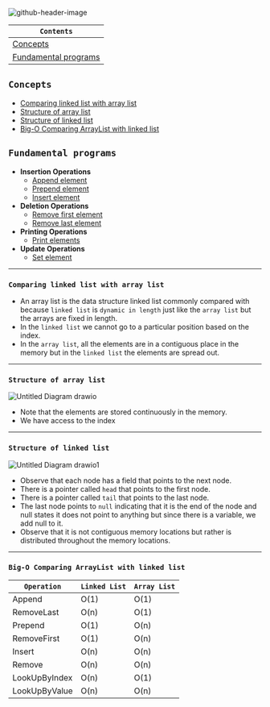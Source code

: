 ![github-header-image](https://github.com/devrath/studious-ds-adventure/assets/1456191/3e4fa055-33be-493f-a43f-c62ca77603bf)


<div align="center">
  
| `Contents` |
| ---------- |
| [Concepts](https://github.com/devrath/studious-ds-adventure/blob/main/collection/LinkedList/README.md#concepts) |
| [Fundamental programs](https://github.com/devrath/studious-ds-adventure/blob/main/collection/LinkedList/README.md#fundamental-programs) |

</div>


## `Concepts`

* [Comparing linked list with array list](https://github.com/devrath/studious-ds-adventure/blob/main/collection/LinkedList/README.md#comparing-linked-list-with-array-list-) 
* [Structure of array list](https://github.com/devrath/studious-ds-adventure/blob/main/collection/LinkedList/README.md#structure-of-array-list) 
* [Structure of linked list](https://github.com/devrath/studious-ds-adventure/blob/main/collection/LinkedList/README.md#structure-of-linked-list) 
* [Big-O Comparing ArrayList with linked list](https://github.com/devrath/studious-ds-adventure/blob/main/collection/LinkedList/README.md#big-o-comparing-arraylist-with-linked-list) 


## `Fundamental programs`

* **Insertion Operations**  
  * [Append element](https://github.com/devrath/studious-ds-adventure/tree/main/collection/LinkedList/Fundamentals/AppendElement)
  * [Prepend element](https://github.com/devrath/studious-ds-adventure/tree/main/collection/LinkedList/Fundamentals/PrependElement)
  * [Insert element](https://github.com/devrath/studious-ds-adventure/tree/main/collection/LinkedList/Fundamentals/InsertElement)
* **Deletion Operations**
  * [Remove first element](https://github.com/devrath/studious-ds-adventure/tree/main/collection/LinkedList/Fundamentals/RemoveFirstElement)
  * [Remove last element](https://github.com/devrath/studious-ds-adventure/tree/main/collection/LinkedList/Fundamentals/RemoveLastElement)
* **Printing Operations**
  * [Print elements](https://github.com/devrath/studious-ds-adventure/tree/main/collection/LinkedList/Fundamentals/PrintElements)
* **Update Operations**
  * [Set element](https://github.com/devrath/studious-ds-adventure/tree/main/collection/LinkedList/Fundamentals/SetElementToPosition)




------------

### `Comparing linked list with array list `
* An array list is the data structure linked list commonly compared with because `linked list` is `dynamic in length` just like the `array list` but the arrays are fixed in length. 
* In the `linked list` we cannot go to a particular position based on the index.
* In the `array list`, all the elements are in a contiguous place in the memory but in the `linked list` the elements are spread out.

------------

### `Structure of array list`
![Untitled Diagram drawio](https://github.com/devrath/studious-ds-adventure/assets/1456191/bb6539e5-8f0a-410d-b89a-0a68cc3c5caa)
* Note that the elements are stored continuously in the memory.
* We have access to the index

------------

### `Structure of linked list`
![Untitled Diagram drawio1](https://github.com/devrath/studious-ds-adventure/assets/1456191/124d2602-aa2d-4e7c-be85-8ab2497a49bd)
* Observe that each node has a field that points to the next node.
* There is a pointer called `head` that points to the first node.
* There is a pointer called `tail` that points to the last node.
* The last node points to `null` indicating that it is the end of the node and null states it does not point to anything but since there is a variable, we add null to it.
* Observe that it is not contiguous memory locations but rather is distributed throughout the memory locations.

------------

### `Big-O Comparing ArrayList with linked list`  

| `Operation`   | `Linked List`   | `Array List`   |
| ------------- | --------------- | -------------- |
|   Append      |     O(1)        |     O(1)       |
|  RemoveLast   |     O(n)        |     O(1)       |
|   Prepend     |     O(1)        |     O(n)       |
| RemoveFirst   |     O(1)        |     O(n)       |
|   Insert      |     O(n)        |     O(n)       |
|   Remove      |     O(n)        |     O(n)       |
| LookUpByIndex |     O(n)        |     O(1)       |
| LookUpByValue |     O(n)        |     O(n)       |






